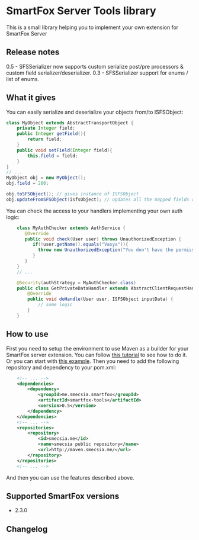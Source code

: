 # SmartFox Server Tools library

This is a small library helping you to implement your own extension for SmartFox Server

## Release notes

0.5 - SFSSerializer now supports custom serialize post/pre processors & custom field serializer/deserializer.
0.3 - SFSSerializer support for enums / list of enums.

## What it gives

You can easily serialize and deserialize your objects from/to ISFSObject:

```java
class MyObject extends AbstractTransportObject {
    private Integer field;
    public Integer getField(){
        return field;
    }
    public void setField(Integer field){
        this.field = field;
    }
}
// ...
MyObject obj = new MyObject();
obj.field = 200;

obj.toSFSObject(); // gives instance of ISFSObject
obj.updateFromSFSObject(isfsObject); // updates all the mapped fields recursively

```

You can check the access to your handlers implementing your own auth logic:

```java
    class MyAuthChecker extends AuthService {
       @Override
       public void check(User user) throws UnauthorizedException {
          if(!user.getName().equals("Vasya")){
            throw new UnauthorizedException("You don't have the permission to access this handler!");
          }
       }
    }
    // ...

    @Security(authStrategy = MyAuthChecker.class)
    public class GetPrivateDataHandler extends AbstractClientRequestHandler {
        @Override
        public void doHandle(User user, ISFSObject inputData) {
            // some logic
        }
    }

```

## How to use

First you need to setup the environment to use Maven as a builder for your SmartFox server extension. You can follow
[this tutorial](http://smecsia.me/blog/74/Developing+the+extension+for+Smartfox+server+using+Maven%2C+Spring%2C+Hibernate+and+Kundera)
to see how to do it. Or you can start with [this example](https://github.com/smecsia/smartfox-extension-example). Then
 you need to add the following repository and dependency to your pom.xml:

```xml
    <!-- ... -->
    <dependencies>
        <dependency>
            <groupId>me.smecsia.smartfox</groupId>
            <artifactId>smartfox-tools</artifactId>
            <version>0.5</version>
        </dependency>
    </dependencies>
    <!-- ... -->
    <repositories>
        <repository>
            <id>smecsia.me</id>
            <name>smecsia public repository</name>
            <url>http://maven.smecsia.me/</url>
        </repository>
    </repositories>
    <!-- ... -->
```

And then you can use the features described above.

## Supported SmartFox versions

* 2.3.0

## Changelog
